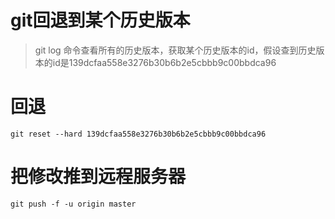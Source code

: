 # git回退到某个历史版本

> git log 命令查看所有的历史版本，获取某个历史版本的id，假设查到历史版本的id是139dcfaa558e3276b30b6b2e5cbbb9c00bbdca96

# 回退

```shell
git reset --hard 139dcfaa558e3276b30b6b2e5cbbb9c00bbdca96
```

# 把修改推到远程服务器

```shell
git push -f -u origin master
```
